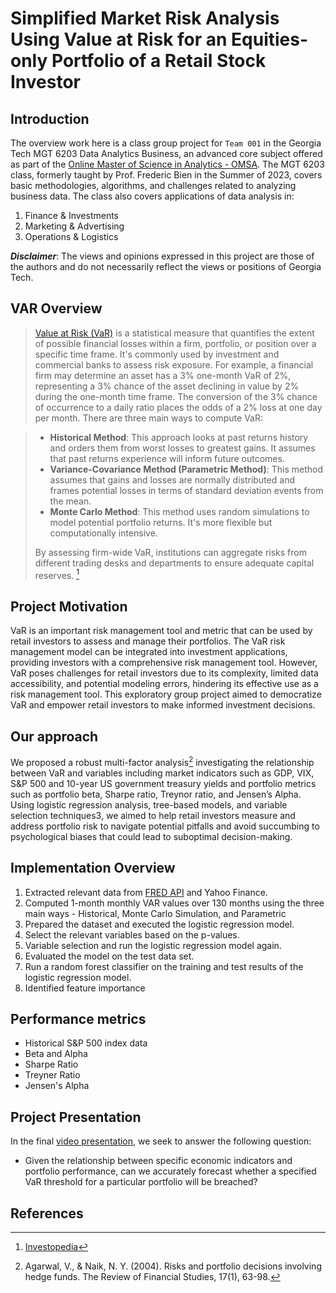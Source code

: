 # Simplified Market Risk Analysis Using Value at Risk for an Equities-only Portfolio of a Retail Stock Investor

## Introduction

The overview work here is a class group project for `Team 001` in the Georgia Tech MGT 6203 Data Analytics Business, an advanced core subject offered as part of the [Online Master of Science in Analytics - OMSA](https://pe.gatech.edu/degrees/analytics). The MGT 6203 class, formerly taught by Prof. Frederic Bien in the Summer of 2023, covers basic methodologies, algorithms, and challenges related to analyzing business data. The class also covers applications of data analysis in:
1)	Finance & Investments
2)	Marketing & Advertising
3)	Operations & Logistics

***Disclaimer***: The views and opinions expressed in this project are those of the authors and do not necessarily reflect the views or positions of Georgia Tech.

## VAR Overview

> [Value at Risk (VaR)](https://www.investopedia.com/terms/v/var.asp) is a statistical measure that quantifies the extent of possible financial losses within a firm, portfolio, or position over a specific time frame. It's commonly used by investment and commercial banks to assess risk exposure.
> For example, a financial firm may determine an asset has a 3% one-month VaR of 2%, representing a 3% chance of the asset declining in value by 2% during the one-month time frame. The conversion of the 3% chance of occurrence to a daily ratio places the odds of a 2% loss at one day per month. 
> There are three main ways to compute VaR:

> - **Historical Method**: This approach looks at past returns history and orders them from worst losses to greatest gains. It assumes that past returns experience will inform future outcomes.
> - **Variance-Covariance Method (Parametric Method)**: This method assumes that gains and losses are normally distributed and frames potential losses in terms of standard deviation events from the mean.
> - **Monte Carlo Method**: This method uses random simulations to model potential portfolio returns. It's more flexible but computationally intensive.
> 
> By assessing firm-wide VaR, institutions can aggregate risks from different trading desks and departments to ensure adequate capital reserves. [^1]

## Project Motivation

VaR is an important risk management tool and metric that can be used by retail investors to assess and manage their portfolios. The VaR risk management model can be integrated into investment applications, providing investors with a comprehensive risk management tool. However, VaR poses challenges for retail investors due to its complexity, limited data accessibility, and potential modeling errors, hindering its effective use as a risk management tool. This exploratory group project aimed to democratize VaR and empower retail investors to make informed investment decisions.

## Our approach

We proposed a robust multi-factor analysis[^2] investigating the relationship between VaR and variables including market indicators such as GDP, VIX, S&P 500 and 10-year US government treasury yields and portfolio metrics such as portfolio beta, Sharpe ratio, Treynor ratio, and Jensen’s Alpha. Using logistic regression analysis, tree-based models, and variable selection techniques3, we aimed to help retail investors measure and address portfolio risk to navigate potential pitfalls and avoid succumbing to psychological biases that could lead to suboptimal decision-making.

## Implementation Overview
1. Extracted relevant data from [FRED API](https://fred.stlouisfed.org/docs/api/fred/) and Yahoo Finance.
2. Computed 1-month monthly VAR values over 130 months using the three main ways - Historical, Monte Carlo Simulation, and Parametric
3. Prepared the dataset and executed the logistic regression model.
4. Select the relevant variables based on the p-values.
5. Variable selection and run the logistic regression model again.
6. Evaluated the model on the test data set.
7. Run a random forest classifier on the training and test results of the logistic regression model.
8. Identified feature importance

## Performance metrics
- Historical S&P 500 index data
- Beta and Alpha
- Sharpe Ratio
- Treyner Ratio
- Jensen's Alpha

## Project Presentation

In the final [video presentation](https://www.youtube.com/watch?v=Caw6UfeNikM), we seek to answer the following question: 
- Given the relationship between specific economic indicators and portfolio performance, can we accurately forecast whether a specified VaR threshold for a particular portfolio will be breached?




## References
[^1]: [Investopedia](https://www.investopedia.com/terms/v/var.asp)
[^2]: Agarwal, V., & Naik, N. Y. (2004). Risks and portfolio decisions involving hedge funds. The Review of Financial Studies, 17(1), 63-98.




